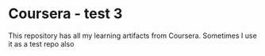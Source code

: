 # Coursera - test 3
This repository has all my learning artifacts from Coursera.
Sometimes I use it as a test repo also
